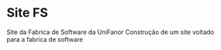 # Site FS
 Site da Fabrica de Software da UniFanor Construção de um site voltado para a fabrica de software
